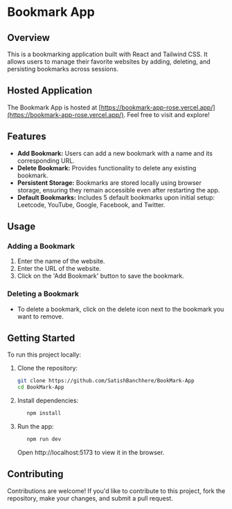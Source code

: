 # Bookmark App

## Overview
This is a bookmarking application built with React and Tailwind CSS. It allows users to manage their favorite websites by adding, deleting, and persisting bookmarks across sessions.

## Hosted Application
The Bookmark App is hosted at [https://bookmark-app-rose.vercel.app/](https://bookmark-app-rose.vercel.app/). Feel free to visit and explore!

## Features
- **Add Bookmark:** Users can add a new bookmark with a name and its corresponding URL.
- **Delete Bookmark:** Provides functionality to delete any existing bookmark.
- **Persistent Storage:** Bookmarks are stored locally using browser storage, ensuring they remain accessible even after restarting the app.
- **Default Bookmarks:** Includes 5 default bookmarks upon initial setup: Leetcode, YouTube, Google, Facebook, and Twitter.

## Usage
### Adding a Bookmark
1. Enter the name of the website.
2. Enter the URL of the website.
3. Click on the 'Add Bookmark' button to save the bookmark.

### Deleting a Bookmark
- To delete a bookmark, click on the delete icon next to the bookmark you want to remove.

## Getting Started
To run this project locally:

1. Clone the repository:
   ```bash
   git clone https://github.com/SatishBanchhere/BookMark-App
   cd BookMark-App
   
2. Install dependencies:
     ```bash
        npm install
    ```

3. Run the app:
     ```bash
        npm run dev
    ```
   Open http://localhost:5173 to view it in the browser.

## Contributing
Contributions are welcome! If you'd like to contribute to this project, fork the repository, make your changes, and submit a pull request.
